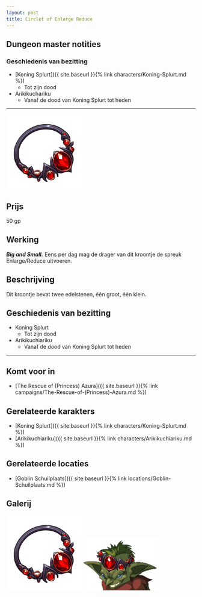 ```yaml
---
layout: post
title: Circlet of Enlarge Reduce
---
```


## Dungeon master notities

### Geschiedenis van bezitting
* [Koning Splurt]({{ site.baseurl }}{% link characters/Koning-Splurt.md %})
  * Tot zijn dood
* Arikikuchariku
  * Vanaf de dood van Koning Splurt tot heden

---

<img src="../images/Circlet of Enlarge Reduce.png" alt="Circlet of Enlarge Reduce" width=200>

## Prijs
50 gp

## Werking
<b><i>Big and Small.</i></b> Eens per dag mag de drager van dit kroontje de spreuk Enlarge/Reduce uitvoeren.

## Beschrijving
Dit kroontje bevat twee edelstenen, één groot, één klein.

## Geschiedenis van bezitting
* Koning Splurt
  * Tot zijn dood
* Arikikuchiariku
  * Vanaf de dood van Koning Splurt tot heden

---

## Komt voor in
* [The Rescue of (Princess) Azura]({{ site.baseurl }}{% link campaigns/The-Rescue-of-(Princess)-Azura.md %})

## Gerelateerde karakters
* [Koning Splurt]({{ site.baseurl }}{% link characters/Koning-Splurt.md %})
* [Arikikuchiariku]({{ site.baseurl }}{% link characters/Arikikuchiariku.md %})

## Gerelateerde locaties
* [Goblin Schuilplaats]({{ site.baseurl }}{% link locations/Goblin-Schuilplaats.md %})

## Galerij
<img src="../images/Circlet of Enlarge Reduce.png" alt="Circlet of Enlarge Reduce" width=200>

<img src="../images/Koning Splurt.png" alt="Koning Splurt die het kroontje draagt" width=200>